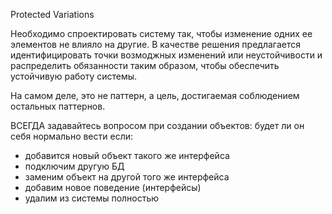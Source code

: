 Protected Variations

Необходимо спроектировать систему так, чтобы изменение одних ее элементов не влияло на другие. В качестве решения предлагается идентифицировать точки возмоджных изменений или неустойчивости и распределить обязанности таким образом, чтобы обеспечить устойчивую работу системы.

На самом деле, это не паттерн, а цель, достигаемая соблюдением остальных паттернов.

ВСЕГДА задавайтесь вопросом при создании объектов: будет ли он себя нормально вести если:
- добавится новый объект такого же интерфейса
- подключим другую БД
- заменим объект на другой того же интерфейса
- добавим новое поведение (интерфейсы)
- удалим из системы полностью
